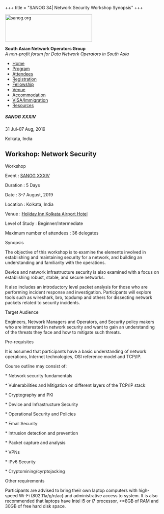 +++
title = "SANOG 34| Network Security Workshop Synopsis"
+++

[<img src="../images/logo.jpg" width="283" height="88" alt="sanog.org" />](../index.html)

**South Asian Network Operators Group**  
*A non-profit forum for Data Network Operators in South Asia*

-   [Home](index.html)
-   [Program](program.html)
-   [Attendees](attendee.html)
-   [Registration](reg.html)
-   [Fellowship](fellowship.html)
-   [Venue](venue.html)
-   [Accommodation](accomo.html)
-   [VISA/Immigration](visa.html)
-   [Resources](downloads.html)

##### SANOG XXXIV

31 Jul-07 Aug, 2019

Kolkata, India

  
  
  
  
  
  
  
  
  
  
  
  
  
  
  
  
  
  
  
  
  
  
  
  
  
  
  
  
  
  
  
  
  
  
  
  
  
  
  
  
  
  
  
  
  
  
  
  
  

Workshop: Network Security
--------------------------

  

Workshop

Event : [SANOG XXXIV](../sanog34.html)

Duration : 5 Days

Date : 3-7 August, 2019

Location : Kolkata, India

Venue : [Holiday Inn Kolkata Airport
Hotel](https://www.ihg.com/holidayinn/hotels/us/en/kolkata/ccuap/hoteldetail)

Level of Study : Beginner/Intermediate

Maximum number of attendees : 36 delegates

  

Synopsis

The objective of this workshop is to examine the elements involved in
establishing and maintaining security for a network, and building an
understanding and familiarity with the operations.

  

Device and network infrastructure security is also examined with a focus
on establishing robust, stable, and secure networks.

  

It also includes an introductory level packet analysis for those who are
performing incident response and investigation. Participants will
explore tools such as wireshark, bro, tcpdump and others for dissecting
network packets related to security incidents.

  

Target Audience

Engineers, Network Managers and Operators, and Security policy makers
who are interested in network security and want to gain an understanding
of the threats they face and how to mitigate such threats.

  

Pre-requisites

It is assumed that participants have a basic understanding of network
operations, Internet technologies, OSI reference model and TCP/IP.

  

Course outline may consist of:

\* Network security fundamentals

\* Vulnerabilities and Mitigation on different layers of the TCP/IP
stack

\* Cryptography and PKI

\* Device and Infrastructure Security

\* Operational Security and Policies

\* Email Security

\* Intrusion detection and prevention

\* Packet capture and analysis

\* VPNs

\* IPv6 Security

\* Cryptomining/cyrptojacking

  

Other requirements

Participants are advised to bring their own laptop computers with
high-speed Wi-Fi (802.11a/g/n/ac) and administrative access to system.
It is also recommended that laptops have Intel i5 or i7 processor,
&gt;=8GB of RAM and 30GB of free hard disk space.

 
